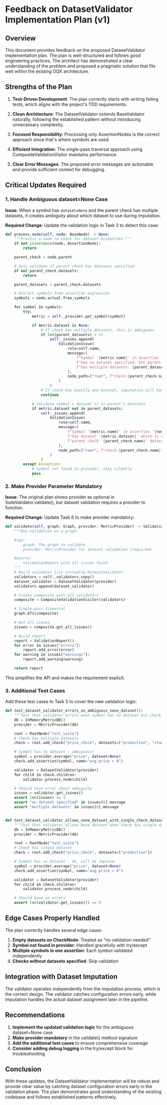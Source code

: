 # Feedback on DatasetValidator Implementation Plan (v1)

## Overview

This document provides feedback on the proposed DatasetValidator implementation plan. The plan is well-structured and follows good engineering practices. The architect has demonstrated a clear understanding of the problem and proposed a pragmatic solution that fits well within the existing DQX architecture.

## Strengths of the Plan

1. **Test-Driven Development**: The plan correctly starts with writing failing tests, which aligns with the project's TDD requirements.

2. **Clean Architecture**: The DatasetValidator extends BaseValidator naturally, following the established pattern without introducing unnecessary complexity.

3. **Focused Responsibility**: Processing only AssertionNodes is the correct approach since that's where symbols are used.

4. **Efficient Integration**: The single-pass traversal approach using CompositeValidationVisitor maintains performance.

5. **Clear Error Messages**: The proposed error messages are actionable and provide sufficient context for debugging.

## Critical Updates Required

### 1. Handle Ambiguous dataset=None Case

**Issue**: When a symbol has `dataset=None` and the parent check has multiple datasets, it creates ambiguity about which dataset to use during imputation.

**Required Change**: Update the validation logic in Task 3 to detect this case:

```python
def process_node(self, node: BaseNode) -> None:
    """Process a node to check for dataset mismatches."""
    if not isinstance(node, AssertionNode):
        return

    parent_check = node.parent

    # Only validate if parent check has datasets specified
    if not parent_check.datasets:
        return

    parent_datasets = parent_check.datasets

    # Extract symbols from assertion expression
    symbols = node.actual.free_symbols

    for symbol in symbols:
        try:
            metric = self._provider.get_symbol(symbol)

            if metric.dataset is None:
                # If check has multiple datasets, this is ambiguous
                if len(parent_datasets) > 1:
                    self._issues.append(
                        ValidationIssue(
                            rule=self.name,
                            message=(
                                f"Symbol '{metric.name}' in assertion '{node.name}' "
                                f"has no dataset specified, but parent check '{parent_check.name}' "
                                f"has multiple datasets: {parent_datasets}. Unable to determine which dataset to use."
                            ),
                            node_path=["root", f"check:{parent_check.name}", f"assertion:{node.name}"]
                        )
                    )
                # If check has exactly one dataset, imputation will handle it
                continue

            # Validate symbol's dataset is in parent's datasets
            if metric.dataset not in parent_datasets:
                self._issues.append(
                    ValidationIssue(
                        rule=self.name,
                        message=(
                            f"Symbol '{metric.name}' in assertion '{node.name}' "
                            f"has dataset '{metric.dataset}' which is not in "
                            f"parent check '{parent_check.name}' datasets: {parent_datasets}"
                        ),
                        node_path=["root", f"check:{parent_check.name}", f"assertion:{node.name}"]
                    )
                )
        except Exception:
            # Symbol not found in provider, skip silently
            pass
```

### 2. Make Provider Parameter Mandatory

**Issue**: The original plan shows provider as optional in SuiteValidator.validate(), but dataset validation requires a provider to function.

**Required Change**: Update Task 6 to make provider mandatory:

```python
def validate(self, graph: Graph, provider: MetricProvider) -> ValidationReport:
    """Run validation on a graph.

    Args:
        graph: The graph to validate
        provider: MetricProvider for dataset validation (required)

    Returns:
        ValidationReport with all issues found
    """
    # Build validator list including DatasetValidator
    validators = self._validators.copy()
    dataset_validator = DatasetValidator(provider)
    validators.append(dataset_validator)

    # Create composite with all validators
    composite = CompositeValidationVisitor(validators)

    # Single-pass traversal
    graph.bfs(composite)

    # Get all issues
    issues = composite.get_all_issues()

    # Build report
    report = ValidationReport()
    for error in issues["errors"]:
        report.add_error(error)
    for warning in issues["warnings"]:
        report.add_warning(warning)

    return report
```

This simplifies the API and makes the requirement explicit.

### 3. Additional Test Cases

Add these test cases to Task 5 to cover the new validation logic:

```python
def test_dataset_validator_errors_on_ambiguous_none_dataset():
    """Test that validator errors when symbol has no dataset but check has multiple."""
    db = InMemoryMetricDB()
    provider = MetricProvider(db)

    root = RootNode("test_suite")
    # Check has multiple datasets
    check = root.add_check("price_check", datasets=["production", "staging"])

    # Symbol has no dataset - ambiguous!
    symbol = provider.average("price", dataset=None)
    check.add_assertion(symbol, name="avg price > 0")

    validator = DatasetValidator(provider)
    for child in check.children:
        validator.process_node(child)

    # Should have error about ambiguity
    issues = validator.get_issues()
    assert len(issues) == 1
    assert "no dataset specified" in issues[0].message
    assert "multiple datasets" in issues[0].message


def test_dataset_validator_allows_none_dataset_with_single_check_dataset():
    """Test that validator allows None dataset when check has single dataset."""
    db = InMemoryMetricDB()
    provider = MetricProvider(db)

    root = RootNode("test_suite")
    # Check has single dataset
    check = root.add_check("price_check", datasets=["production"])

    # Symbol has no dataset - OK, will be imputed
    symbol = provider.average("price", dataset=None)
    check.add_assertion(symbol, name="avg price > 0")

    validator = DatasetValidator(provider)
    for child in check.children:
        validator.process_node(child)

    # Should have no errors
    assert len(validator.get_issues()) == 0
```

## Edge Cases Properly Handled

The plan correctly handles several edge cases:

1. **Empty datasets on CheckNode**: Treated as "no validation needed"
2. **Symbol not found in provider**: Handled gracefully with try/except
3. **Multiple symbols in one assertion**: Each symbol validated independently
4. **Checks without datasets specified**: Skip validation

## Integration with Dataset Imputation

The validator operates independently from the imputation process, which is the correct design. The validator catches configuration errors early, while imputation handles the actual dataset assignment later in the pipeline.

## Recommendations

1. **Implement the updated validation logic** for the ambiguous dataset=None case
2. **Make provider mandatory** in the validate() method signature
3. **Add the additional test cases** to ensure comprehensive coverage
4. **Consider adding debug logging** in the try/except block for troubleshooting

## Conclusion

With these updates, the DatasetValidator implementation will be robust and provide clear value by catching dataset configuration errors early in the validation phase. The plan demonstrates good understanding of the existing codebase and follows established patterns effectively.
